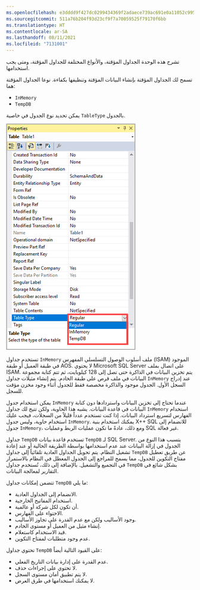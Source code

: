 ```yaml
---
ms.openlocfilehash: e3dddd9f427dc0299434369f2adaece739ac691e0a11052c99538a446fd9e94d
ms.sourcegitcommit: 511a76b204f93d23cf9f7a70059525f79170f6bb
ms.translationtype: HT
ms.contentlocale: ar-SA
ms.lasthandoff: 08/11/2021
ms.locfileid: "7131001"
---
```


تشرح هذه الوحدة الجداول المؤقتة، والأنواع المختلفة للجداول المؤقتة، ومتى يجب استخدامها.

تسمح لك الجداول المؤقتة بإنشاء البيانات المؤقتة وتنظيفها بكفاءة. نوعا الجداول المؤقتة هما:

-   `InMemory`
-   `TempDB` 

يمكن تحديد نوع الجدول في خاصية `TableType` بالجدول.

[![لقطة شاشة لصفحة جدول الخصائص تُبرز خاصية نوع الجدول.](../media/tables-1.png)](../media/tables-1.png#lightbox)


تستخدم جداول `InMemory` ملف أسلوب الوصول التسلسلي المفهرس (ISAM) الموجود في طبقة العميل أو طبقة AOS. لا يحتوي Microsoft SQL Server على اتصال بملف ISAM. يتم تخزين البيانات في الذاكرة حتى تصل إلى 128 كيلوبايت، ثم تتم كتابة مجموعة البيانات في ملف قرص على طبقة الخادم. يتم إنشاء مثيلات جداول `InMemory` عند إدراج السجل الأول. الجدول موجود والذاكرة مخصصة فقط للجدول أثناء وجود مخزن مؤقت للسجل. 

يمكن استخدام جدول `InMemory` عندما تحتاج إلى تخزين البيانات واستردادها دون كتابة البيانات في قاعدة البيانات. يشبه هذا الحاوية، ولكن تتيح لك جداول `InMemory` استخدام الفهارس لتسريع استرداد البيانات. إذا كنت تستخدم عدداً قليلاً من السجلات، فيجب عليك استخدام حاوية، وليس جدول `InMemory`. يمكنك استخدام بنية X++ SQL للانضمام إلى جدول `InMemory`، ومع ذلك، عادةً ما تكون عمليات الربط وعمليات SQL غير فعالة.

جداول `TempDB` تستخدم قاعدة بيانات `TempDB` لـ SQL Server. يتسبب هذا النوع من الجدول في إزالة البيانات عند عدم استخدامها بواسطة الطريقة الحالية أو عند إعادة تشغيل النظام. يتم تحويل الجداول العادية تلقائياً إلى جداول `TempDB` عن طريق تعطيل مفتاح التكوين للجدول، مما يسمح للمراجع إلى الجدول المعطل في النظام بالاستمرار في التجميع والتشغيل.
بالإضافة إلى ذلك، تُستخدم جداول `TempDB` بشكل شائع في التقارير لمعالجة البيانات.

تتضمن إمكانات جداول `TempDB` ما يلي:

-   الانضمام إلى الجداول العادية.
-   استخدام المفاتيح الخارجية.
-   أن تكون لكل شركة أو عالمية.
-   الاحتواء على الفهارس.
-   وجود الأساليب ولكن مع عدم القدرة على تجاوز الأساليب.
-   إنشاء مثيل من العميل أو مستوى الخادم.
-   قيد الاستخدام كاستعلام.
-   عدم وجود متطلبات لمفتاح التكوين.

تحتوي جداول `TempDB` على القيود التالية أيضاً:

-   عدم القدرة على إدارة بيانات التاريخ الفعلي.
-   لا تحتوي على إجراءات حذف.
-   لا يتم تطبيق أمان مستوى السجل.
-   لا يمكنك استخدامها في طرق العرض.

